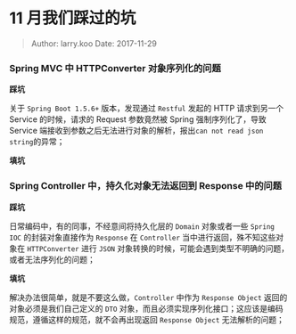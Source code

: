 11 月我们踩过的坑
===

> Author: larry.koo  Date: 2017-11-29

### Spring MVC 中 HTTPConverter 对象序列化的问题

**踩坑**

关于 `Spring Boot 1.5.6+` 版本，发现通过 `Restful` 发起的 HTTP 请求到另一个 Service 的时候，请求的 Request 参数竟然被 Spring 强制序列化了，导致 Service 端接收到参数之后无法进行对象的解析，报出`can not read json string`的异常；


**填坑**

### Spring Controller 中，持久化对象无法返回到 Response 中的问题

**踩坑**

日常编码中，有的同事，不经意间将持久化层的 `Domain` 对象或者一些 `Spring IOC` 的封装对象直接作为 `Response` 在 `Controller` 当中进行返回，殊不知这些对象在 `HTTPConverter` 进行 `JSON` 对象转换的时候，可能会遇到类型不明确的问题，或者无法序列化的问题；

**填坑**

解决办法很简单，就是不要这么做，`Controller` 中作为 `Response Object` 返回的对象必须是我们自己定义的 `DTO` 对象，而且必须实现序列化接口；这应该是编码规范，遵循这样的规范，就不会再出现返回 `Response Object` 无法解析的问题；

